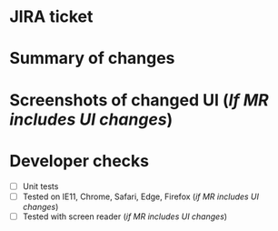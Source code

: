 # JIRA ticket

# Summary of changes

# Screenshots of changed UI (*If MR includes UI changes*)

# Developer checks

- [ ] Unit tests
- [ ] Tested on IE11, Chrome, Safari, Edge, Firefox (*if MR includes UI changes*)
- [ ] Tested with screen reader (*if MR includes UI changes*)